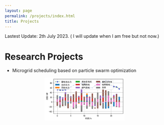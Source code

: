 ```yaml
---
layout: page
permalink: /projects/index.html
title: Projects
---
```


Lastest Update: 2th July 2023.
( I will update when I am free but not now.)
# Research Projects
- Microgrid scheduling based on particle swarm optimization
<center>
<img src="/微电网调度.png" style="width: 50%; height: 50%;">
</center>


